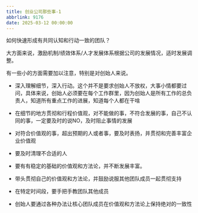 ```yaml
---
title: 创业公司那些事-1
abbrlink: 9176
date: 2025-03-12 00:00:00
---
```


如何快速形成有共同认知和行动一致的团队？

大方面来说，激励机制/绩效体系/人才发展体系根据公司的发展情况，适时发展调整。

有一些小的方面需要加以注意，特别是对创始人来说。

- 深入理解细节，深入行动。这个并不是要求创始人不放权，大事小情都要过问，具体来说，创始人必须要在每个工作群里，因为创始人是所有工作的总负责人，知道所有重点工作的进展，知道每个人都在干啥

- 在细节的地方贯彻和行程价值观，对不能做的事，不符合发展的事，自己不认同的事，一定要及时的说NO，及时阻止事情的发展

- 对符合价值观的事，超出预期的人或者事，要及时表扬，并贯彻和完善丰富企业价值观

- 要及时清理不合适的人

- 要有有稳定的基础的价值观和方法论，并不断发展丰富。

- 带头贯彻自己的价值观和方法论，并鼓励说服其他团队成员一起贯彻支持

- 在特定时间段，要手把手教团队其他成员

- 创始人要通过各种办法让核心团队成员在价值观和方法论上保持绝对的一致性
